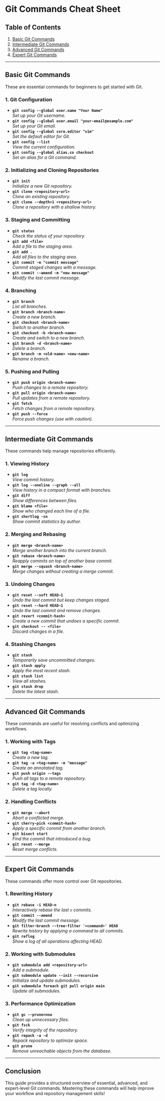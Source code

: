 # Git Commands Cheat Sheet

## Table of Contents
1. [Basic Git Commands](#basic-git-commands)
2. [Intermediate Git Commands](#intermediate-git-commands)
3. [Advanced Git Commands](#advanced-git-commands)
4. [Expert Git Commands](#expert-git-commands)

---

## Basic Git Commands
These are essential commands for beginners to get started with Git.

### 1. Git Configuration
- **`git config --global user.name "Your Name"`**  
  *Set up your Git username.*
- **`git config --global user.email "your-email@example.com"`**  
  *Set up your Git email.*
- **`git config --global core.editor "vim"`**  
  *Set the default editor for Git.*
- **`git config --list`**  
  *View the current configuration.*
- **`git config --global alias.co checkout`**  
  *Set an alias for a Git command.*

### 2. Initializing and Cloning Repositories
- **`git init`**  
  *Initialize a new Git repository.*
- **`git clone <repository-url>`**  
  *Clone an existing repository.*
- **`git clone --depth=1 <repository-url>`**  
  *Clone a repository with a shallow history.*

### 3. Staging and Committing
- **`git status`**  
  *Check the status of your repository.*
- **`git add <file>`**  
  *Add a file to the staging area.*
- **`git add .`**  
  *Add all files to the staging area.*
- **`git commit -m "commit message"`**  
  *Commit staged changes with a message.*
- **`git commit --amend -m "new message"`**  
  *Modify the last commit message.*

### 4. Branching
- **`git branch`**  
  *List all branches.*
- **`git branch <branch-name>`**  
  *Create a new branch.*
- **`git checkout <branch-name>`**  
  *Switch to another branch.*
- **`git checkout -b <branch-name>`**  
  *Create and switch to a new branch.*
- **`git branch -d <branch-name>`**  
  *Delete a branch.*
- **`git branch -m <old-name> <new-name>`**  
  *Rename a branch.*

### 5. Pushing and Pulling
- **`git push origin <branch-name>`**  
  *Push changes to a remote repository.*
- **`git pull origin <branch-name>`**  
  *Pull updates from a remote repository.*
- **`git fetch`**  
  *Fetch changes from a remote repository.*
- **`git push --force`**  
  *Force push changes (use with caution).* 

---

## Intermediate Git Commands
These commands help manage repositories efficiently.

### 1. Viewing History
- **`git log`**  
  *View commit history.*
- **`git log --oneline --graph --all`**  
  *View history in a compact format with branches.*
- **`git diff`**  
  *Show differences between files.*
- **`git blame <file>`**  
  *Show who changed each line of a file.*
- **`git shortlog -sn`**  
  *Show commit statistics by author.*

### 2. Merging and Rebasing
- **`git merge <branch-name>`**  
  *Merge another branch into the current branch.*
- **`git rebase <branch-name>`**  
  *Reapply commits on top of another base commit.*
- **`git merge --squash <branch-name>`**  
  *Merge changes without creating a merge commit.*

### 3. Undoing Changes
- **`git reset --soft HEAD~1`**  
  *Undo the last commit but keep changes staged.*
- **`git reset --hard HEAD~1`**  
  *Undo the last commit and remove changes.*
- **`git revert <commit-hash>`**  
  *Create a new commit that undoes a specific commit.*
- **`git checkout -- <file>`**  
  *Discard changes in a file.*

### 4. Stashing Changes
- **`git stash`**  
  *Temporarily save uncommitted changes.*
- **`git stash apply`**  
  *Apply the most recent stash.*
- **`git stash list`**  
  *View all stashes.*
- **`git stash drop`**  
  *Delete the latest stash.*

---

## Advanced Git Commands
These commands are useful for resolving conflicts and optimizing workflows.

### 1. Working with Tags
- **`git tag <tag-name>`**  
  *Create a new tag.*
- **`git tag -a <tag-name> -m "message"`**  
  *Create an annotated tag.*
- **`git push origin --tags`**  
  *Push all tags to a remote repository.*
- **`git tag -d <tag-name>`**  
  *Delete a tag locally.*

### 2. Handling Conflicts
- **`git merge --abort`**  
  *Abort a conflicted merge.*
- **`git cherry-pick <commit-hash>`**  
  *Apply a specific commit from another branch.*
- **`git bisect start`**  
  *Find the commit that introduced a bug.*
- **`git reset --merge`**  
  *Reset merge conflicts.*

---

## Expert Git Commands
These commands offer more control over Git repositories.

### 1. Rewriting History
- **`git rebase -i HEAD~n`**  
  *Interactively rebase the last `n` commits.*
- **`git commit --amend`**  
  *Modify the last commit message.*
- **`git filter-branch --tree-filter '<command>' HEAD`**  
  *Rewrite history by applying a command to all commits.*
- **`git reflog`**  
  *Show a log of all operations affecting HEAD.*

### 2. Working with Submodules
- **`git submodule add <repository-url>`**  
  *Add a submodule.*
- **`git submodule update --init --recursive`**  
  *Initialize and update submodules.*
- **`git submodule foreach git pull origin main`**  
  *Update all submodules.*

### 3. Performance Optimization
- **`git gc --prune=now`**  
  *Clean up unnecessary files.*
- **`git fsck`**  
  *Verify integrity of the repository.*
- **`git repack -a -d`**  
  *Repack repository to optimize space.*
- **`git prune`**  
  *Remove unreachable objects from the database.*

---

## Conclusion
This guide provides a structured overview of essential, advanced, and expert-level Git commands. Mastering these commands will help improve your workflow and repository management skills!
